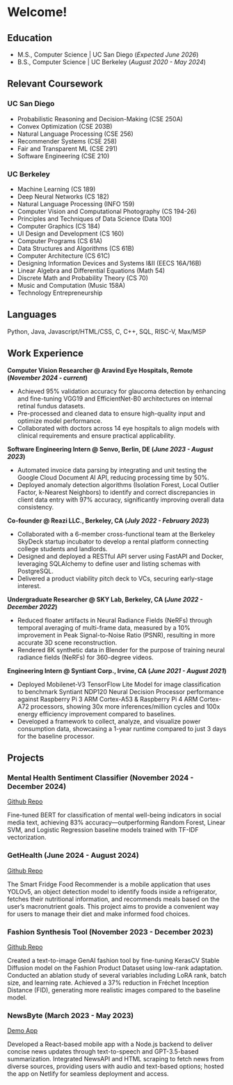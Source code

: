 # Welcome!

## Education
- M.S., Computer Science	| UC San Diego (_Expected June 2026_)	 			        		
- B.S., Computer Science | UC Berkeley (_August 2020 - May 2024_)

## Relevant Coursework
### UC San Diego
- Probabilistic Reasoning and Decision-Making (CSE 250A)
- Convex Optimization (CSE 203B)
- Natural Language Processing (CSE 256)
- Recommender Systems (CSE 258)
- Fair and Transparent ML (CSE 291)
- Software Engineering (CSE 210)

### UC Berkeley
- Machine Learning (CS 189)
- Deep Neural Networks (CS 182)
- Natural Language Processing (INFO 159)
- Computer Vision and Computational Photography (CS 194-26)
- Principles and Techniques of Data Science (Data 100)
- Computer Graphics (CS 184)
- UI Design and Development (CS 160)
- Computer Programs (CS 61A)
- Data Structures and Algorithms (CS 61B)
- Computer Architecture (CS 61C)
- Designing Information Devices and Systems I&II (EECS 16A/16B)
- Linear Algebra and Differential Equations (Math 54)
- Discrete Math and Probability Theory (CS 70)
- Music and Computation (Music 158A)
- Technology Entrepreneurship


## Languages
Python, Java, Javascript/HTML/CSS, C, C++, SQL, RISC-V, Max/MSP

## Work Experience

**Computer Vision Researcher @ Aravind Eye Hospitals, Remote (_November 2024 - current_)**
- Achieved 95% validation accuracy for glaucoma detection by enhancing and fine-tuning VGG19 and EfficientNet-B0 architectures on internal retinal fundus datasets.
- Pre-processed and cleaned data to ensure high-quality input and optimize model performance.
- Collaborated with doctors across 14 eye hospitals to align models with clinical requirements and ensure practical applicability.

**Software Engineering Intern @ Senvo, Berlin, DE (_June 2023 - August 2023_)**
- Automated invoice data parsing by integrating and unit testing the Google Cloud Document AI API, reducing
processing time by 50%.
- Deployed anomaly detection algorithms (Isolation Forest, Local Outlier Factor, k-Nearest Neighbors) to identify and correct discrepancies in client data entry with 97% accuracy, significantly improving overall data consistency.

**Co-founder @ Reazi LLC., Berkeley, CA (_July 2022 - February 2023_)**
- Collaborated with a 6-member cross-functional team at the Berkeley SkyDeck startup incubator to develop a
rental platform connecting college students and landlords.
- Designed and deployed a RESTful API server using FastAPI and Docker, leveraging SQLAlchemy to define user
and listing schemas with PostgreSQL.
- Delivered a product viability pitch deck to VCs, securing early-stage interest.
   
**Undergraduate Researcher @ SKY Lab, Berkeley, CA (_June 2022 - December 2022_)**
- Reduced floater artifacts in Neural Radiance Fields (NeRFs) through temporal averaging of multi-frame data, measured by a 10% improvement in Peak Signal-to-Noise Ratio (PSNR), resulting in more accurate 3D scene reconstruction.
- Rendered 8K synthetic data in Blender for the purpose of training neural radiance fields (NeRFs) for 360-degree videos.


**Engineering Intern @ Syntiant Corp., Irvine, CA (_June 2021 - August 2021_)**
- Deployed Mobilenet-V3 TensorFlow Lite Model for image classification to benchmark Syntiant NDP120 Neural Decision Processor performance against Raspberry Pi 3 ARM Cortex-A53 & Raspberry Pi 4 ARM Cortex-A72 processors, showing 30x more inferences/million cycles and 100x energy efficiency improvement compared to baselines.
- Developed a framework to collect, analyze, and visualize power consumption data, showcasing a 1-year runtime compared to just 3 days for the baseline processor.

## Projects

### Mental Health Sentiment Classifier (November 2024 - December 2024)
[Github Repo](https://github.com/amritamo/mental-health-bert)

Fine-tuned BERT for classification of mental well-being indicators in social media text, achieving 83% accuracy—outperforming Random Forest, Linear SVM, and Logistic Regression baseline models trained with TF-IDF vectorization. 

### GetHealth (June 2024 - August 2024)
[Github Repo](https://github.com/amritamo/FoodRec)

The Smart Fridge Food Recommender is a mobile application that uses YOLOv5, an object detection model to identify foods inside a refrigerator, fetches their nutritional information, and recommends meals based on the user’s macronutrient goals. This project aims to provide a convenient way for users to manage their diet and make informed food choices.


### Fashion Synthesis Tool (November 2023 - December 2023)
[Github Repo](https://github.com/amritamo/fashion_stable_diffusion_finetuned.git)

Created a text-to-image GenAI fashion tool by fine-tuning KerasCV Stable Diffusion model on the Fashion Product Dataset using low-rank adaptation. Conducted an ablation study of several variables including LoRA rank, batch size, and learning rate. Achieved a 37% reduction in Fréchet Inception Distance (FID), generating more realistic images compared to the baseline model.

### NewsByte (March 2023 - May 2023)
[Demo App](https://newsbyte-mobile.netlify.app/)

Developed a React-based mobile app with a Node.js backend to deliver concise news updates through text-to-speech and GPT-3.5-based summarization. Integrated NewsAPI and HTML scraping to fetch news from diverse sources, providing users with audio and text-based options; hosted the app on Netlify for seamless deployment and access.
